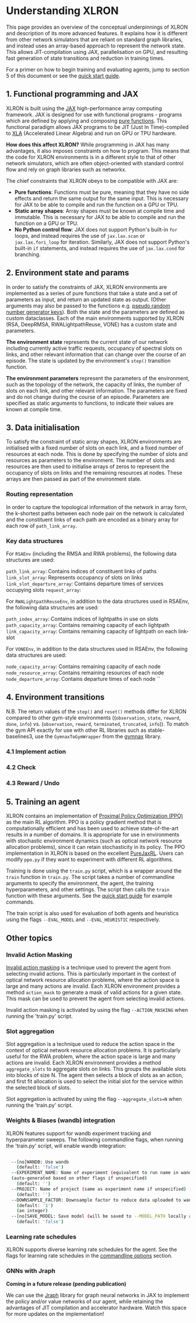 # Understanding XLRON

This page provides an overview of the conceptual underpinnings of XLRON and description of its more advanced features. It explains how it is different from other network simulators that are reliant on standard graph libraries, and instead uses an array-based approach to represent the network state. This allows JIT-compilation using JAX, parallelisation on GPU, and resulting fast generation of state transitions and reduction in training times.

For a primer on how to begin training and evaluating agents, jump to section 5 of this document or see the [quick start guide](quickstart.md).


## 1. Functional programming and JAX

XLRON is built using the [JAX](https://jax.readthedocs.io/en/latest/) high-performance array computing framework. JAX is designed for use with functional programs - programs which are defined by applying and composing [pure functions](https://jax.readthedocs.io/en/latest/glossary.html#term-pure-function). This functional paradigm allows JAX programs to be JIT (Just In Time)-compiled to [XLA](https://openxla.org/xla) (Accelerated Linear Algebra) and run on GPU or TPU hardware.

**How does this affect XLRON?** While programming in JAX has many advantages, it also imposes constraints on how to program. This means that the code for XLRON environments is in a different style to that of other network simulators, which are often object-oriented with standard control flow and rely on graph libraries such as networkx.

The chief constraints that XLRON obeys to be compatible with JAX are:

- **Pure functions**: Functions must be pure, meaning that they have no side effects and return the same output for the same input. This is necessary for JAX to be able to compile and run the function on a GPU or TPU.
- **Static array shapes**: Array shapes must be known at compile time and immutable. This is necessary for JAX to be able to compile and run the function on a GPU or TPU.
- **No Python control flow**: JAX does not support Python's built-in `for` loops, and instead requires the use of `jax.lax.scan` or `jax.lax.fori_loop` for iteration. Similarly, JAX does not support Python's built-in `if` statements, and instead requires the use of `jax.lax.cond` for branching.

## 2. Environment state and params

In order to satisfy the constraints of JAX, XLRON environments are implemented as a series of pure functions that take a state and a set of parameters as input, and return an updated state as output. (Other arguments may also be passed to the functions e.g. [pseudo random number generator keys](https://jax.readthedocs.io/en/latest/jax-101/05-random-numbers.html)). Both the state and the parameters are defined as custom dataclasses. Each of the main environments supported by XLRON (RSA, DeepRMSA, RWALightpathReuse, VONE) has a custom state and parameters.

**The environment state** represents the current state of our network including currently active traffic requests, occupancy of spectral slots on links, and other relevant information that can change over the course of an episode. The state is updated by the environment's `step()` transition function.

**The environment parameters** represent the parameters of the environment, such as the topology of the network, the capacity of links, the number of slots on each link, and other relevant information. The parameters are fixed and do not change during the course of an episode. Parameters are specified as static arguments to functions, to indicate their values are known at compile time.


## 3. Data initialisation

To satisfy the constraint of static array shapes, XLRON environments are initialised with a fixed number of slots on each link, and a fixed number of resources at each node. This is done by specifying the number of slots and resources as parameters to the environment. The number of slots and resources are then used to initialise arrays of zeros to represent the occupancy of slots on links and the remaining resources at nodes. These arrays are then passed as part of the environment state.

### Routing representation
In order to capture the topological information of the network in array form, the k-shortest paths between each node pair on the network is calculated and the constituent links of each path are encoded as a binary array for each row of `path_link_array`. 


### Key data structures

For `RSAEnv` (including the RMSA and RWA problems), the following data structures are used:

`path_link_array`: Contains indices of constituent links of paths
`link_slot_array`: Represents occupancy of slots on links
`link_slot_departure_array`: Contains departure times of services occupying slots
`request_array`: 

For `RWALightpathReuseEnv`, in addition to the data structures used in RSAEnv, the following data structures are used:

`path_index_array`:  Contains indices of lightpaths in use on slots
`path_capacity_array`:  Contains remaining capacity of each lightpath
`link_capacity_array`:  Contains remaining capacity of lightpath on each link-slot


For `VONEEnv`, in addition to the data structures used in RSAEnv, the following data structures are used:

`node_capacity_array`:  Contains remaining capacity of each node
`node_resource_array`:  Contains remaining resources of each node
`node_departure_array`:  Contains departure times of each node
``



## 4. Environment transitions



N.B. The return values of the `step()` and `reset()` methods differ for XLRON compared to other gym-style environments ((`observation`, `state`, `reward`, `done`, `info`) vs. (`observation`, `reward`, `terminated`, `truncated`, `info`)). To match the gym API exactly for use with other RL libraries such as stable-baselines3, use the `GymnaxToGymWrapper` from the [gymnax](https://github.com/RobertTLange/gymnax/blob/main/gymnax/wrappers/gym.py) library.

### 4.1 Implement action

### 4.2 Check

### 4.3 Reward / Undo

## 5. Training an agent

XLRON contains an implementation of [Proximal Policy Optimization (PPO)](https://arxiv.org/abs/1707.06347) as the main RL algorithm. PPO is a policy gradient method that is computationally efficient and has been used to achieve state-of-the-art results in a number of domains. It is appropriate for use in environments with stochastic environment dynamics (such as optical network resource allocation problems), since it can retain stochasticity in its policy. The PPO implementation in XLRON is based on the excellent [PureJaxRL](https://github.com/luchris429/purejaxrl). Users can modify `ppo.py` if they want to experiment with different RL algorithms.

Training is done using the `train.py` script, which is a wrapper around the `train` function in `train.py`. The script takes a number of commandline arguments to specify the environment, the agent, the training hyperparameters, and other settings. The script then calls the `train` function with these arguments. See the [quick start guide](quickstart.md) for example commands.

The train script is also used for evaluation of both agents and heuristics using the flags `--EVAL_MODEL` and `--EVAL_HEURISTIC` respectively.

## Other topics

### Invalid Action Masking

[Invalid action masking](https://arxiv.org/pdf/2006.14171.pdf) is a technique used to prevent the agent from selecting invalid actions. This is particularly important in the context of optical network resource allocation problems, where the action space is large and many actions are invalid. Each XLRON environment provides a method `action_mask` to generate a mask of valid actions for a given state. This mask can be used to prevent the agent from selecting invalid actions.

Invalid action masking is activated by using the flag `--ACTION_MASKING` when running the 'train.py' script. 

### Slot aggregation

Slot aggregation is a technique used to reduce the action space in the context of optical network resource allocation problems. It is particularly useful for the RWA problem, where the action space is large and many actions are invalid. Each XLRON environment provides a method `aggregate_slots` to aggregate slots on links. This groups the available slots into blocks of size N. The agent then selects a block of slots as an action, and  first fit allocation is used to select the initial slot for the service within the selected block of slots.

Slot aggregation is activated by using the flag `--aggregate_slots=N` when running the 'train.py' script.

### Weights & Biases (wandb) integration

XLRON features support for wandb experiment tracking and hyperparameter sweeps. The following commandline flags, when running the 'train.py' script, will enable wandb integration:

```bash
  
  --[no]WANDB: Use wandb
    (default: 'false')
  --EXPERIMENT_NAME: Name of experiment (equivalent to run name in wandb) 
  (auto-generated based on other flags if unspecified)
    (default: '')
  --PROJECT: Name of project (same as experiment name if unspecified)
    (default: '')
  --DOWNSAMPLE_FACTOR: Downsample factor to reduce data uploaded to wandb
    (default: '1')
    (an integer)
  --[no]SAVE_MODEL: Save model (will be saved to --MODEL_PATH locally and uploaded to wandb if --WANDB is True)
    (default: 'false')
```

### Learning rate schedules
XLRON supports diverse learning rate schedules for the agent.
See the flags for learning rate schedules in the [commandline options](flags_reference.md) section.


### GNNs with Jraph

**Coming in a future release (pending publication)**

We can use the [Jraph](https://github.com/google-deepmind/jraph/tree/master) library for graph neural networks in JAX to implement the policy and/or value networks of our agent, while retaining the advantages of JIT compilation and accelerator hardware. Watch this space for more updates on the implementation! 

